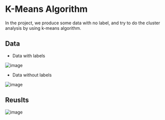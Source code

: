 # K-Means Algorithm
In the project, we produce some data with no label, and try to do the cluster analysis by using k-means algorithm.

## Data
* Data with labels  

![image](https://github.com/sumiianng/image_storage/blob/main/k-means/Data_with_labels.png)
* Data without labels  

![image](https://github.com/sumiianng/image_storage/blob/main/k-means/Data_without_labels.png)

## Reuslts
![image](https://github.com/sumiianng/image_storage/blob/main/k-means/Results.png)
